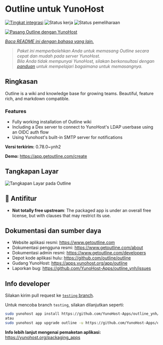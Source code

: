 <!--
N.B.: README ini dibuat secara otomatis oleh <https://github.com/YunoHost/apps/tree/master/tools/readme_generator>
Ini TIDAK boleh diedit dengan tangan.
-->

# Outline untuk YunoHost

[![Tingkat integrasi](https://dash.yunohost.org/integration/outline.svg)](https://ci-apps.yunohost.org/ci/apps/outline/) ![Status kerja](https://ci-apps.yunohost.org/ci/badges/outline.status.svg) ![Status pemeliharaan](https://ci-apps.yunohost.org/ci/badges/outline.maintain.svg)

[![Pasang Outline dengan YunoHost](https://install-app.yunohost.org/install-with-yunohost.svg)](https://install-app.yunohost.org/?app=outline)

*[Baca README ini dengan bahasa yang lain.](./ALL_README.md)*

> *Paket ini memperbolehkan Anda untuk memasang Outline secara cepat dan mudah pada server YunoHost.*  
> *Bila Anda tidak mempunyai YunoHost, silakan berkonsultasi dengan [panduan](https://yunohost.org/install) untuk mempelajari bagaimana untuk memasangnya.*

## Ringkasan

Outline is a wiki and knowledge base for growing teams. Beautiful, feature rich, and markdown compatible.

### Features

- Fully working installation of Outline wiki
- Including a Dex server to connect to YunoHost's LDAP userbase using an OIDC auth flow
- Using Yunohost's built-in SMTP server for notifications


**Versi terkirim:** 0.78.0~ynh2

**Demo:** <https://app.getoutline.com/create>

## Tangkapan Layar

![Tangkapan Layar pada Outline](./doc/screenshots/screenshot.png)

## :red_circle: Antifitur

- **Not totally free upstream**: The packaged app is under an overall free license, but with clauses that may restrict its use.

## Dokumentasi dan sumber daya

- Website aplikasi resmi: <https://www.getoutline.com>
- Dokumentasi pengguna resmi: <https://www.getoutline.com/about>
- Dokumentasi admin resmi: <https://www.getoutline.com/developers>
- Depot kode aplikasi hulu: <https://github.com/outline/outline>
- Gudang YunoHost: <https://apps.yunohost.org/app/outline>
- Laporkan bug: <https://github.com/YunoHost-Apps/outline_ynh/issues>

## Info developer

Silakan kirim pull request ke [`testing` branch](https://github.com/YunoHost-Apps/outline_ynh/tree/testing).

Untuk mencoba branch `testing`, silakan dilanjutkan seperti:

```bash
sudo yunohost app install https://github.com/YunoHost-Apps/outline_ynh/tree/testing --debug
atau
sudo yunohost app upgrade outline -u https://github.com/YunoHost-Apps/outline_ynh/tree/testing --debug
```

**Info lebih lanjut mengenai pemaketan aplikasi:** <https://yunohost.org/packaging_apps>
